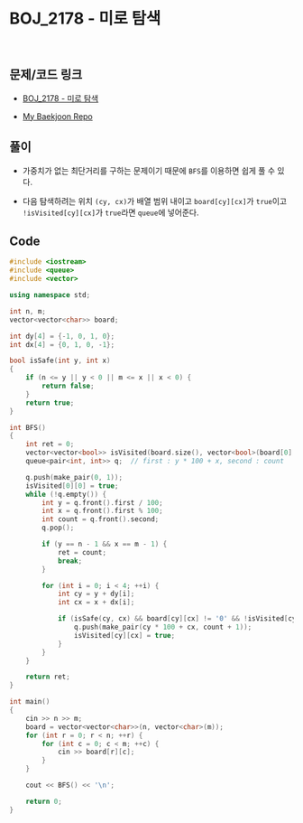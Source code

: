 # BOJ_2178 - 미로 탐색

&nbsp;

## 문제/코드 링크

- [BOJ_2178 - 미로 탐색](https://www.acmicpc.net/problem/2178)

- [My Baekjoon Repo](https://github.com/Meantint/Baekjoon)

## 풀이

- 가중치가 없는 최단거리를 구하는 문제이기 때문에 `BFS`를 이용하면 쉽게 풀 수 있다.

- 다음 탐색하려는 위치 `(cy, cx)`가 배열 범위 내이고 `board[cy][cx]`가 `true`이고 `!isVisited[cy][cx]`가 `true`라면 `queue`에 넣어준다.

## Code

```cpp
#include <iostream>
#include <queue>
#include <vector>

using namespace std;

int n, m;
vector<vector<char>> board;

int dy[4] = {-1, 0, 1, 0};
int dx[4] = {0, 1, 0, -1};

bool isSafe(int y, int x)
{
    if (n <= y || y < 0 || m <= x || x < 0) {
        return false;
    }
    return true;
}

int BFS()
{
    int ret = 0;
    vector<vector<bool>> isVisited(board.size(), vector<bool>(board[0].size(), false));
    queue<pair<int, int>> q;  // first : y * 100 + x, second : count

    q.push(make_pair(0, 1));
    isVisited[0][0] = true;
    while (!q.empty()) {
        int y = q.front().first / 100;
        int x = q.front().first % 100;
        int count = q.front().second;
        q.pop();

        if (y == n - 1 && x == m - 1) {
            ret = count;
            break;
        }

        for (int i = 0; i < 4; ++i) {
            int cy = y + dy[i];
            int cx = x + dx[i];

            if (isSafe(cy, cx) && board[cy][cx] != '0' && !isVisited[cy][cx]) {
                q.push(make_pair(cy * 100 + cx, count + 1));
                isVisited[cy][cx] = true;
            }
        }
    }

    return ret;
}

int main()
{
    cin >> n >> m;
    board = vector<vector<char>>(n, vector<char>(m));
    for (int r = 0; r < n; ++r) {
        for (int c = 0; c < m; ++c) {
            cin >> board[r][c];
        }
    }

    cout << BFS() << '\n';

    return 0;
}
```
